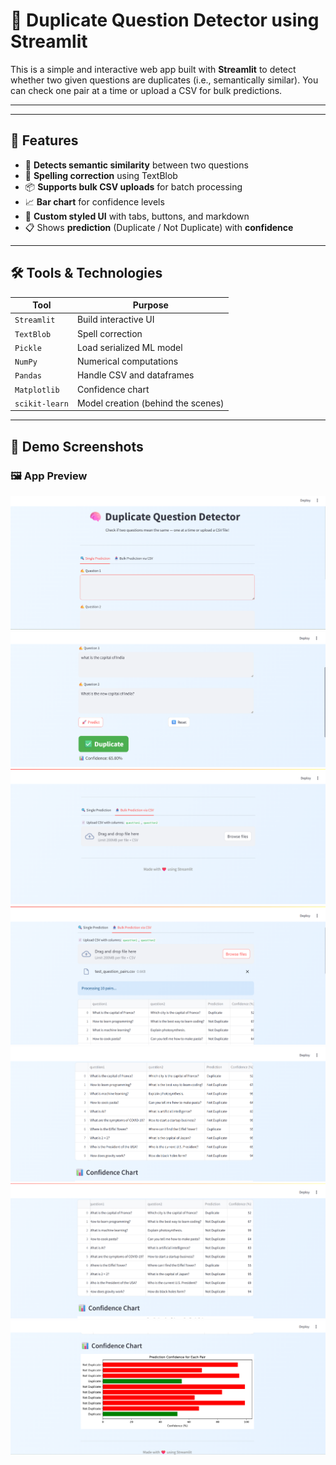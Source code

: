 # 🤖 Duplicate Question Detector using Streamlit

This is a simple and interactive web app built with **Streamlit** to detect whether two given questions are duplicates (i.e., semantically similar). You can check one pair at a time or upload a CSV for bulk predictions.

---


---

## 🚀 Features

- 🧠 **Detects semantic similarity** between two questions
- 🧹 **Spelling correction** using TextBlob
- 📦 **Supports bulk CSV uploads** for batch processing
- 📈 **Bar chart** for confidence levels
- 🎨 **Custom styled UI** with tabs, buttons, and markdown
- 📋 Shows **prediction** (Duplicate / Not Duplicate) with **confidence**

---

## 🛠️ Tools & Technologies

| Tool | Purpose |
|------|---------|
| `Streamlit` | Build interactive UI |
| `TextBlob` | Spell correction |
| `Pickle` | Load serialized ML model |
| `NumPy` | Numerical computations |
| `Pandas` | Handle CSV and dataframes |
| `Matplotlib` | Confidence chart |
| `scikit-learn` | Model creation (behind the scenes) |

---
## 📸 Demo Screenshots

### 🖼️ App Preview

![Screenshot 1](Screenshot%20(1243).png)
![Screenshot 2](Screenshot%20(1244).png)
![Screenshot 3](Screenshot%20(1245).png)
![Screenshot 4](Screenshot%20(1246).png)
![Screenshot 5](Screenshot%20(1247).png)
![Screenshot 6](Screenshot%20(1248).png)
![Screenshot 7](Screenshot%20(1249).png)
